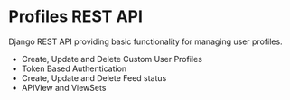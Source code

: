 # Profiles REST API

Django REST API providing basic functionality for managing user profiles.

- Create, Update and Delete  Custom User Profiles
- Token Based Authentication
- Create, Update and Delete Feed status
- APIView and ViewSets 
